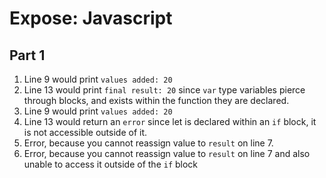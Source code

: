 # Expose: Javascript
## Part 1
1. Line 9 would print `values added: 20`
2. Line 13 would print `final result: 20` since `var` type variables pierce through blocks, and exists within the function they are declared. 
3. Line 9 would print `values added: 20`
4. Line 13 would return an `error` since let is declared within an `if` block, it is not accessible outside of it. 
5. Error, because you cannot reassign value to `result` on line 7.
6. Error, because you cannot reassign value to `result` on line 7 and also unable to access it outside of the `if` block
   